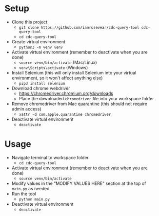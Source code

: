 # Setup
- Clone this project
  - `git clone https://github.com/ianrosevear/cdc-query-tool cdc-query-tool`
  - `cd cdc-query-tool`
- Create virtual environment
  - `python3 -m venv venv`
- Activate virtual environment (remember to deactivate when you are done)
  - `source venv/bin/activate` (Mac/Linux)
  - `venv\Scripts\activate` (Windows)
- Install Selenium (this will only install Selenium into your virtual environment, so it won't affect anything else)
  - `pip3 install selenium`
- Download chrome webdriver
  - https://chromedriver.chromium.org/downloads
  - Place the downloaded `chromedriver` file into your workspace folder
- Remove chromedriver from Mac quarantine (this should not require admin access)
  - `xattr -d com.apple.quarantine chromedriver`
- Deactivate virtual environment
  - `deactivate`

# Usage
- Navigate terminal to workspace folder
  - `cd cdc-query-tool`
- Activate virtual environment (remember to deactivate when you are done)
  - `source venv/bin/activate`
- Modify values in the "MODIFY VALUES HERE" section at the top of `main.py` as needed
- Run the tool
  - `python main.py`
- Deactivate virtual environment
  - `deactivate`

